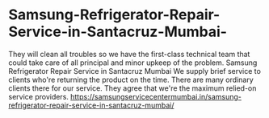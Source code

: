 # Samsung-Refrigerator-Repair-Service-in-Santacruz-Mumbai-
They will clean all troubles so we have the first-class technical team that could take care of all principal and minor upkeep of the problem. Samsung Refrigerator Repair Service in Santacruz Mumbai We supply brief service to clients who're returning the product on the time. There are many ordinary clients there for our service. They agree that we're the maximum relied-on service providers. https://samsungservicecentermumbai.in/samsung-refrigerator-repair-service-in-santacruz-mumbai/
